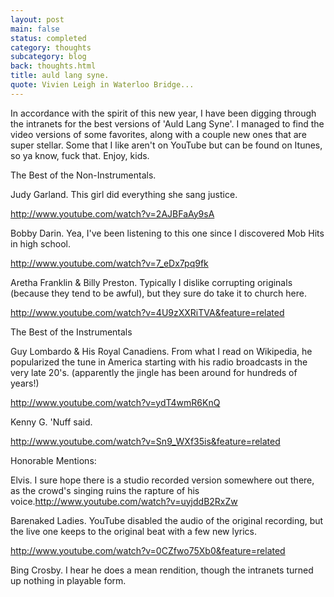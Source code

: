 ```yaml
---
layout: post
main: false
status: completed
category: thoughts
subcategory: blog
back: thoughts.html
title: auld lang syne.
quote: Vivien Leigh in Waterloo Bridge...
---
```


In accordance with the spirit of this new year, I have been digging through the intranets for the best versions of 'Auld Lang Syne'. I managed to find the video versions of some favorites, along with a couple new ones that are super stellar. Some that I like aren't on YouTube but can be found on Itunes, so ya know, fuck that. Enjoy, kids.

The Best of the Non-Instrumentals.

Judy Garland. This girl did everything she sang justice.

http://www.youtube.com/watch?v=2AJBFaAy9sA

Bobby Darin. Yea, I've been listening to this one since I discovered Mob Hits in high school.

http://www.youtube.com/watch?v=7_eDx7pq9fk

Aretha Franklin & Billy Preston. Typically I dislike corrupting originals (because they tend to be awful), but they sure do take it to church here.

http://www.youtube.com/watch?v=4U9zXXRiTVA&feature=related

The Best of the Instrumentals

Guy Lombardo & His Royal Canadiens. From what I read on Wikipedia, he popularized the tune in America starting with his radio broadcasts in the very late 20's. (apparently the jingle has been around for hundreds of years!)

http://www.youtube.com/watch?v=ydT4wmR6KnQ

Kenny G. 'Nuff said.

http://www.youtube.com/watch?v=Sn9_WXf35is&feature=related

Honorable Mentions:

Elvis. I sure hope there is a studio recorded version somewhere out there, as the crowd's singing ruins the rapture of his voice.http://www.youtube.com/watch?v=uyjddB2RxZw

Barenaked Ladies. YouTube disabled the audio of the original recording, but the live one keeps to the original beat with a few new lyrics.

http://www.youtube.com/watch?v=0CZfwo75Xb0&feature=related

Bing Crosby. I hear he does a mean rendition, though the intranets turned up nothing in playable form.